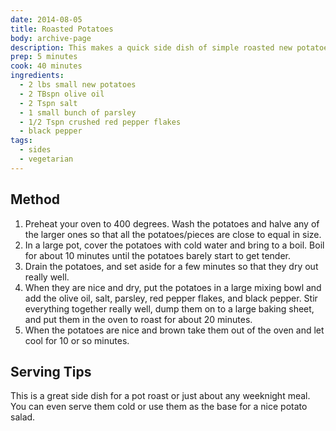 ```yaml
---
date: 2014-08-05
title: Roasted Potatoes
body: archive-page
description: This makes a quick side dish of simple roasted new potatoes with olive oil and parsley. Parboiling the potatoes first really makes the whole thing, so don't skip this step.
prep: 5 minutes
cook: 40 minutes
ingredients:
  - 2 lbs small new potatoes
  - 2 TBspn olive oil
  - 2 Tspn salt
  - 1 small bunch of parsley
  - 1/2 Tspn crushed red pepper flakes
  - black pepper
tags: 
  - sides
  - vegetarian
---
```

## Method
1. Preheat your oven to 400 degrees. Wash the potatoes and halve any of the larger ones so that all the potatoes/pieces are close to equal in size.
2. In a large pot, cover the potatoes with cold water and bring to a boil. Boil for about 10 minutes until the potatoes barely start to get tender.
3. Drain the potatoes, and set aside for a few minutes so that they dry out really well.
4. When they are nice and dry, put the potatoes in a large mixing bowl and add the olive oil, salt, parsley, red pepper flakes, and black pepper. Stir everything together really well, dump them on to a large baking sheet, and put them in the oven to roast for about 20 minutes.
5. When the potatoes are nice and brown take them out of the oven and let cool for 10 or so minutes.

## Serving Tips
This is a great side dish for a pot roast or just about any weeknight meal. You can even serve them cold or use them as the base for a nice potato salad.